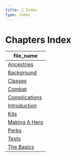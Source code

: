 ```yaml
---
title: 📑 Index
type: index
---
```


# Chapters Index

| file_name                             |
| ------------------------------------- |
| [Ancestries](../Ancestries)           |
| [Background](../Background)           |
| [Classes](../Classes)                 |
| [Combat](../Combat)                   |
| [Complications](../Complications)     |
| [Introduction](../Introduction)       |
| [Kits](../Kits)                       |
| [Making A Hero](../Making%20A%20Hero) |
| [Perks](../Perks)                     |
| [Tests](../Tests)                     |
| [The Basics](../The%20Basics)         |
